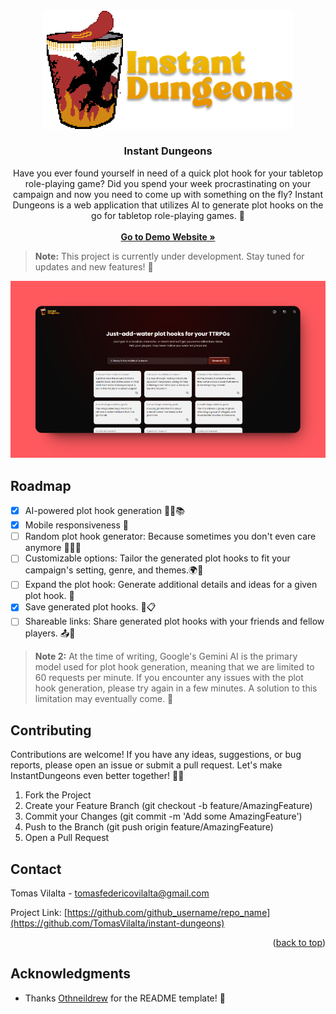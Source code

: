 <div align="center" id="readme-top" >
  <a href="https://github.com/TomasVilalta/instant-dungeons">
    <img src="images/Logo.png" alt="Logo" width="400" >
  </a>

<h3 align="center">Instant Dungeons</h3>

  <p align="center">
Have you ever found yourself in need of a quick plot hook for your tabletop role-playing game? Did you spend your week procrastinating on your campaign and now you need to come up with something on the fly? Instant Dungeons is a web application that utilizes AI to generate plot hooks on the go for tabletop role-playing games. 🎲
    <br />
    <br />
    <a href="https://instant-dungeons.vercel.app/" target="_blank"><strong>Go to Demo Website »</strong></a>
</div>

> **Note:** This project is currently under development. Stay tuned for updates and new features! 🚧


![Screenshot](/images/screenshot.png)

## Roadmap

- [x] AI-powered plot hook generation 🧙‍♂️📚
- [x] Mobile responsiveness 📱
- [ ] Random plot hook generator: Because sometimes you don't even care anymore 🤷‍♂️🎲
- [ ] Customizable options: Tailor the generated plot hooks to fit your campaign's setting, genre, and themes.🌍🔮
- [ ] Expand the plot hook: Generate additional details and ideas for a given plot hook. 📝
- [x] Save generated plot hooks. 💾📋
- [ ] Shareable links: Share generated plot hooks with your friends and fellow players. 📤🔗

> **Note 2:** At the time of writing, Google's Gemini AI is the primary model used for plot hook generation, meaning that we are limited to 60 requests per minute. If you encounter any issues with the plot hook generation, please try again in a few minutes. A solution to this limitation may eventually come. 🤖

## Contributing

Contributions are welcome! If you have any ideas, suggestions, or bug reports, please open an issue or submit a pull request. Let's make InstantDungeons even better together! 🚀🤝

1. Fork the Project
2. Create your Feature Branch (git checkout -b feature/AmazingFeature)
3. Commit your Changes (git commit -m 'Add some AmazingFeature')
4. Push to the Branch (git push origin feature/AmazingFeature)
5. Open a Pull Request

## Contact

Tomas Vilalta - tomasfedericovilalta@gmail.com

Project Link: [https://github.com/github_username/repo_name](https://github.com/TomasVilalta/instant-dungeons)

<p align="right">(<a href="#readme-top">back to top</a>)</p>

## Acknowledgments

- Thanks [Othneildrew](https://github.com/othneildrew) for the README template! 🦖
